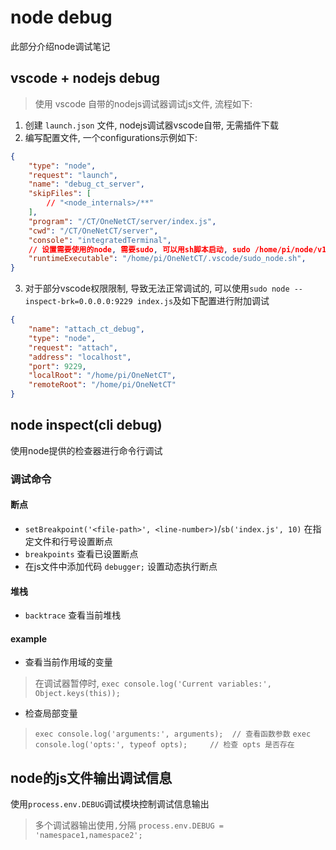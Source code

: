 # node debug
此部分介绍node调试笔记

## vscode + nodejs debug
> 使用 vscode 自带的nodejs调试器调试js文件, 流程如下:
1. 创建 `launch.json` 文件, nodejs调试器vscode自带, 无需插件下载
2. 编写配置文件, 一个configurations示例如下:
```json
{
    "type": "node",
    "request": "launch",
    "name": "debug_ct_server",
    "skipFiles": [
        // "<node_internals>/**"
    ],
    "program": "/CT/OneNetCT/server/index.js",
    "cwd": "/CT/OneNetCT/server",
    "console": "integratedTerminal",
    // 设置需要使用的node, 需要sudo, 可以用sh脚本启动, sudo /home/pi/node/v16.14.2/bin/node "$@"
    "runtimeExecutable": "/home/pi/OneNetCT/.vscode/sudo_node.sh",
}
```
3. 对于部分vscode权限限制, 导致无法正常调试的, 可以使用`sudo node --inspect-brk=0.0.0.0:9229 index.js`及如下配置进行附加调试
```json
{
    "name": "attach_ct_debug",
    "type": "node",
    "request": "attach",
    "address": "localhost",
    "port": 9229,
    "localRoot": "/home/pi/OneNetCT",
    "remoteRoot": "/home/pi/OneNetCT"
}
```

## node inspect(cli debug)

使用node提供的检查器进行命令行调试

### 调试命令

#### 断点

- `setBreakpoint('<file-path>', <line-number>)`/`sb('index.js', 10)` 在指定文件和行号设置断点
- `breakpoints` 查看已设置断点
- 在js文件中添加代码 `debugger;` 设置动态执行断点

#### 堆栈

- `backtrace` 查看当前堆栈

#### example

- 查看当前作用域的变量
> 在调试器暂停时, `exec console.log('Current variables:', Object.keys(this));`

- 检查局部变量
> `exec console.log('arguments:', arguments);  // 查看函数参数`
> `exec console.log('opts:', typeof opts);     // 检查 opts 是否存在`

## node的js文件输出调试信息

使用`process.env.DEBUG`调试模块控制调试信息输出
> 多个调试器输出使用`,`分隔
`process.env.DEBUG = 'namespace1,namespace2';`